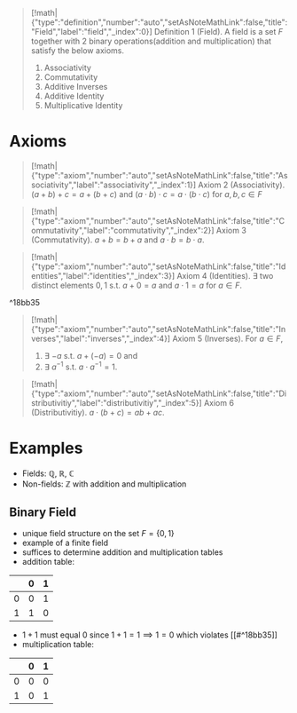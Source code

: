 > [!math|{"type":"definition","number":"auto","setAsNoteMathLink":false,"title":"Field","label":"field","_index":0}] Definition 1 (Field).
> A field is a set $F$ together with 2 binary operations(addition and multiplication) that satisfy the below axioms.
> 1. Associativity
> 2. Commutativity
> 3. Additive Inverses
> 4. Additive Identity
> 5. Multiplicative Identity

# Axioms

> [!math|{"type":"axiom","number":"auto","setAsNoteMathLink":false,"title":"Associativity","label":"associativity","_index":1}] Axiom 2 (Associativity).
> $(a+b)+c=a+(b+c)$ and $(a\cdot b)\cdot c=a\cdot(b\cdot c)$ for $a,b,c \in F$

> [!math|{"type":"axiom","number":"auto","setAsNoteMathLink":false,"title":"Commutativity","label":"commutativity","_index":2}] Axiom 3 (Commutativity).
> $a+b=b+a$ and $a\cdot b=b\cdot a$.

> [!math|{"type":"axiom","number":"auto","setAsNoteMathLink":false,"title":"Identities","label":"identities","_index":3}] Axiom 4 (Identities).
> $\exists$ two distinct elements $0,1$ s.t. $a+0=a$ and $a\cdot{1}=a$ for $a \in F$.

^18bb35

> [!math|{"type":"axiom","number":"auto","setAsNoteMathLink":false,"title":"Inverses","label":"inverses","_index":4}] Axiom 5 (Inverses).
> For $a \in F$, 
> 1. $\exists$ $-a$ s.t. $a+(-a)=0$ and 
> 2. $\exists$ $a^{-1}$ s.t. $a \cdot a^{-1}=1$.

> [!math|{"type":"axiom","number":"auto","setAsNoteMathLink":false,"title":"Distributivitiy","label":"distributivitiy","_index":5}] Axiom 6 (Distributivitiy).
> $a\cdot(b+c)=ab+ac$.



# Examples

- Fields: $\mathbb{Q}$, $\mathbb{R}$, $\mathbb{C}$
- Non-fields: $\mathbb{Z}$ with addition and multiplication

## Binary Field

- unique field structure on the set $F=\{ 0,1 \}$
- example of a finite field
- suffices to determine addition and multiplication tables
- addition table:

|  | 0   | 1   |
| --- | --- | --- |
| 0   | 0   | 1   |
| 1   | 1   | 0    |

- $1+1$ must equal $0$ since $1+1=1\implies 1=0$ which violates [[#^18bb35]]
- multiplication table:

|     | 0   | 1   |
| --- | --- | --- |
| 0   | 0   | 0   |
| 1   | 0    | 1    |

